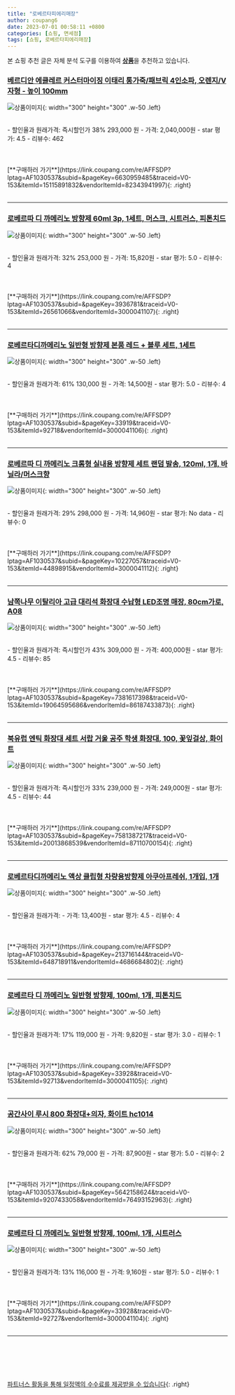 ```yaml
---
title: "로베르타피에리매장"
author: coupang6
date: 2023-07-01 00:58:11 +0800
categories: [쇼핑, 면세점]
tags: [쇼핑, 로베르타피에리매장]
---
```


본 쇼핑 추천 글은 자체 분석 도구를 이용하여 [**상품**](https://link.coupang.com/a/bao1ui)을 추천하고 있습니다.

### [베르디안 에클레르 커스터마이징 이태리 통가죽/패브릭 4인소파, 오렌지/V자형 - 높이 100mm](https://link.coupang.com/re/AFFSDP?lptag=AF1030537&subid=&pageKey=6630959485&traceid=V0-153&itemId=15115891832&vendorItemId=82343941997)

![상품이미지](https://thumbnail10.coupangcdn.com/thumbnails/remote/230x230ex/image/vendor_inventory/75a4/bfcd2668a8ea04992bbfe791dc0e7eac1e326e5abeabc8624a01541be3a3.jpg){: width="300" height="300" .w-50 .left}


<br>
- 할인율과 원래가격: 즉시할인가 38%  293,000   원
- 가격: 2,040,000원
- star 평가: 4.5
- 리뷰수: 462
<br>
<br>
<br>
<br>
[**구매하러 가기**](https://link.coupang.com/re/AFFSDP?lptag=AF1030537&subid=&pageKey=6630959485&traceid=V0-153&itemId=15115891832&vendorItemId=82343941997){: .right}
<br>
<br>

---

### [로베르따 디 까메리노 방향제 60ml 3p, 1세트, 머스크, 시트러스, 피톤치드](https://link.coupang.com/re/AFFSDP?lptag=AF1030537&subid=&pageKey=3936781&traceid=V0-153&itemId=26561066&vendorItemId=3000041107)

![상품이미지](https://thumbnail6.coupangcdn.com/thumbnails/remote/230x230ex/image/product/image/vendoritem/2018/10/22/3000041107/7269aa06-80ab-4c29-9b53-4e2e93c46371.jpg){: width="300" height="300" .w-50 .left}


<br>
- 할인율과 원래가격: 32%  253,000   원
- 가격: 15,820원
- star 평가: 5.0
- 리뷰수: 4
<br>
<br>
<br>
<br>
[**구매하러 가기**](https://link.coupang.com/re/AFFSDP?lptag=AF1030537&subid=&pageKey=3936781&traceid=V0-153&itemId=26561066&vendorItemId=3000041107){: .right}
<br>
<br>

---

### [로베르타디까메리노 일반형 방향제 본품 레드 + 블루 세트, 1세트](https://link.coupang.com/re/AFFSDP?lptag=AF1030537&subid=&pageKey=33919&traceid=V0-153&itemId=92718&vendorItemId=3000041106)

![상품이미지](https://thumbnail8.coupangcdn.com/thumbnails/remote/230x230ex/image/retail/images/1171396789894486-40733cc6-e5fa-4685-ae1b-5cf101fe342d.jpg){: width="300" height="300" .w-50 .left}


<br>
- 할인율과 원래가격: 61%  130,000   원
- 가격: 14,500원
- star 평가: 5.0
- 리뷰수: 4
<br>
<br>
<br>
<br>
[**구매하러 가기**](https://link.coupang.com/re/AFFSDP?lptag=AF1030537&subid=&pageKey=33919&traceid=V0-153&itemId=92718&vendorItemId=3000041106){: .right}
<br>
<br>

---

### [로베르따 디 까메리노 크롬형 실내용 방향제 세트 랜덤 발송, 120ml, 1개, 바닐라/머스크향](https://link.coupang.com/re/AFFSDP?lptag=AF1030537&subid=&pageKey=10227057&traceid=V0-153&itemId=44898915&vendorItemId=3000041112)

![상품이미지](https://thumbnail6.coupangcdn.com/thumbnails/remote/230x230ex/image/product/image/vendoritem/2018/12/03/3000041112/0ae1e474-f5ca-444f-a116-6c6189bbf997.jpg){: width="300" height="300" .w-50 .left}


<br>
- 할인율과 원래가격: 29%  298,000   원
- 가격: 14,960원
- star 평가: No data
- 리뷰수: 0
<br>
<br>
<br>
<br>
[**구매하러 가기**](https://link.coupang.com/re/AFFSDP?lptag=AF1030537&subid=&pageKey=10227057&traceid=V0-153&itemId=44898915&vendorItemId=3000041112){: .right}
<br>
<br>

---

### [남쪽나무 이탈리아 고급 대리석 화장대 수납형 LED조명 매장, 80cm가로, A08](https://link.coupang.com/re/AFFSDP?lptag=AF1030537&subid=&pageKey=7381617398&traceid=V0-153&itemId=19064595686&vendorItemId=86187433873)

![상품이미지](https://thumbnail9.coupangcdn.com/thumbnails/remote/230x230ex/image/vendor_inventory/16eb/19d63a969b272f6e7c72fab0b2dff3ef50d035d2dd76025a5146a11c0a57.jpg){: width="300" height="300" .w-50 .left}


<br>
- 할인율과 원래가격: 즉시할인가 43%  309,000   원
- 가격: 400,000원
- star 평가: 4.5
- 리뷰수: 85
<br>
<br>
<br>
<br>
[**구매하러 가기**](https://link.coupang.com/re/AFFSDP?lptag=AF1030537&subid=&pageKey=7381617398&traceid=V0-153&itemId=19064595686&vendorItemId=86187433873){: .right}
<br>
<br>

---

### [북유럽 엔틱 화장대 세트 서랍 거울 공주 학생 화장대, 100, 꽃잎걸상, 화이트](https://link.coupang.com/re/AFFSDP?lptag=AF1030537&subid=&pageKey=7581387217&traceid=V0-153&itemId=20013868539&vendorItemId=87110700154)

![상품이미지](https://thumbnail10.coupangcdn.com/thumbnails/remote/230x230ex/image/vendor_inventory/9b91/3b9ae91333779cbcc40ff7cc4762d9416c62f2fd82a56149f06c3a6089af.jpg){: width="300" height="300" .w-50 .left}


<br>
- 할인율과 원래가격: 즉시할인가 33%  239,000   원
- 가격: 249,000원
- star 평가: 4.5
- 리뷰수: 44
<br>
<br>
<br>
<br>
[**구매하러 가기**](https://link.coupang.com/re/AFFSDP?lptag=AF1030537&subid=&pageKey=7581387217&traceid=V0-153&itemId=20013868539&vendorItemId=87110700154){: .right}
<br>
<br>

---

### [로베르타디까메리노 액상 클립형 차량용방향제 아쿠아프레쉬, 1개입, 1개](https://link.coupang.com/re/AFFSDP?lptag=AF1030537&subid=&pageKey=213716144&traceid=V0-153&itemId=648718911&vendorItemId=4686684802)

![상품이미지](https://thumbnail10.coupangcdn.com/thumbnails/remote/230x230ex/image/retail/images/955572978183840-b5f985f5-0f7c-4c17-a186-d6e982311118.jpg){: width="300" height="300" .w-50 .left}


<br>
- 할인율과 원래가격: 
- 가격: 13,400원
- star 평가: 4.5
- 리뷰수: 4
<br>
<br>
<br>
<br>
[**구매하러 가기**](https://link.coupang.com/re/AFFSDP?lptag=AF1030537&subid=&pageKey=213716144&traceid=V0-153&itemId=648718911&vendorItemId=4686684802){: .right}
<br>
<br>

---

### [로베르타 디 까메리노 일반형 방향제, 100ml, 1개, 피톤치드](https://link.coupang.com/re/AFFSDP?lptag=AF1030537&subid=&pageKey=33928&traceid=V0-153&itemId=92713&vendorItemId=3000041105)

![상품이미지](https://thumbnail7.coupangcdn.com/thumbnails/remote/230x230ex/image/product/image/vendoritem/2019/04/03/3000041105/bfdc6a1e-4465-4dd9-be6a-7049f09c2fdc.jpg){: width="300" height="300" .w-50 .left}


<br>
- 할인율과 원래가격: 17%  119,000   원
- 가격: 9,820원
- star 평가: 3.0
- 리뷰수: 1
<br>
<br>
<br>
<br>
[**구매하러 가기**](https://link.coupang.com/re/AFFSDP?lptag=AF1030537&subid=&pageKey=33928&traceid=V0-153&itemId=92713&vendorItemId=3000041105){: .right}
<br>
<br>

---

### [공간사이 루시 800 화장대+의자, 화이트 hc1014](https://link.coupang.com/re/AFFSDP?lptag=AF1030537&subid=&pageKey=5642158624&traceid=V0-153&itemId=9207433058&vendorItemId=76493152963)

![상품이미지](https://thumbnail10.coupangcdn.com/thumbnails/remote/230x230ex/image/vendor_inventory/d731/6a1c6c5f3771f12f50f6ab8581df497ccd67596fe7a085aa63a3ec2e4341.jpg){: width="300" height="300" .w-50 .left}


<br>
- 할인율과 원래가격: 62%  79,000   원
- 가격: 87,900원
- star 평가: 5.0
- 리뷰수: 2
<br>
<br>
<br>
<br>
[**구매하러 가기**](https://link.coupang.com/re/AFFSDP?lptag=AF1030537&subid=&pageKey=5642158624&traceid=V0-153&itemId=9207433058&vendorItemId=76493152963){: .right}
<br>
<br>

---

### [로베르타 디 까메리노 일반형 방향제, 100ml, 1개, 시트러스](https://link.coupang.com/re/AFFSDP?lptag=AF1030537&subid=&pageKey=33928&traceid=V0-153&itemId=92727&vendorItemId=3000041104)

![상품이미지](https://thumbnail9.coupangcdn.com/thumbnails/remote/230x230ex/image/product/image/vendoritem/2018/11/20/3000041104/1f9c6238-763a-4b83-aacc-1c9ac13a944b.jpg){: width="300" height="300" .w-50 .left}


<br>
- 할인율과 원래가격: 13%  116,000   원
- 가격: 9,160원
- star 평가: 5.0
- 리뷰수: 1
<br>
<br>
<br>
<br>
[**구매하러 가기**](https://link.coupang.com/re/AFFSDP?lptag=AF1030537&subid=&pageKey=33928&traceid=V0-153&itemId=92727&vendorItemId=3000041104){: .right}
<br>
<br>

---
<br><br><br><br><br> [파트너스 활동을 통해 일정액의 수수료를 제공받을 수 있습니다](https://link.coupang.com/a/bao1ui){: .right}
